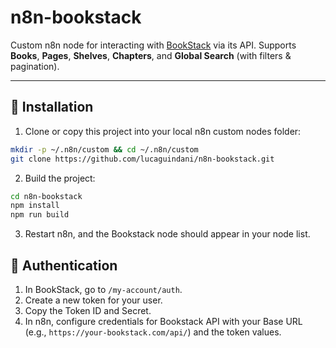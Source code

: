 # n8n-bookstack

Custom n8n node for interacting with [BookStack](https://www.bookstackapp.com/) via its API.
Supports **Books**, **Pages**, **Shelves**, **Chapters**, and **Global Search** (with filters & pagination).

---

## 🚀 Installation

1. Clone or copy this project into your local n8n custom nodes folder:  
```bash
mkdir -p ~/.n8n/custom && cd ~/.n8n/custom
git clone https://github.com/lucaguindani/n8n-bookstack.git
```
2. Build the project:
```bash
cd n8n-bookstack
npm install
npm run build
```
3. Restart n8n, and the Bookstack node should appear in your node list.

## 🔑 Authentication

1. In BookStack, go to `/my-account/auth`.
2. Create a new token for your user.
3. Copy the Token ID and Secret.
4. In n8n, configure credentials for Bookstack API with your Base URL (e.g., `https://your-bookstack.com/api/`) and the token values.
